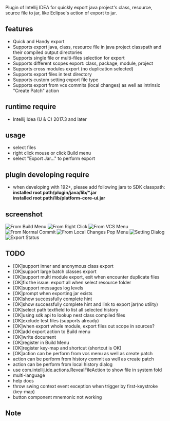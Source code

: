 Plugin of Intellij IDEA for quickly export java project's class, resource, source file to jar, like Eclipse's action of export to jar. 

## features
- Quick and Handy export
- Supports export java, class, resource file in java project classpath and their compiled output directories
- Supports single file or multi-files selection for export
- Supports different scopes export: class, package, module, project
- Supports cross modules export (no duplication selected)
- Supports export files in test directory
- Supports custom setting export file type
- Supports export from vcs commits (local changes) as well as intrinsic "Create Patch" action 

## runtime require
- Intellij Idea (U & C) 2017.3 and later

## usage
- select files
- right click mouse or click Build menu
- select "Export Jar..." to perform export

## plugin developing require
- when developing with 192+, please add following jars to SDK classpath:  
**installed root path/plugin/java/lib/\*.jar**  
**installed root path/lib/platform-core-ui.jar**  

## screenshot
![From Build Menu](https://raw.githubusercontent.com/zhyhang/export-jar/master/image/export-jar-menu.png)
![From Right Click](https://raw.githubusercontent.com/zhyhang/export-jar/master/image/export-jar-right-click.png)
![From VCS Menu](https://raw.githubusercontent.com/zhyhang/export-jar/master/image/export-jar-local-changes-vcs-menu.png)
![From Normal Commit](https://raw.githubusercontent.com/zhyhang/export-jar/master/image/export-jar-local-changes-add-to-commit-button-group.png)
![From Local Changes Pop Menu](https://raw.githubusercontent.com/zhyhang/export-jar/master/image/export-jar-local-changes-right-click.png)
![Setting Dialog](https://raw.githubusercontent.com/zhyhang/export-jar/master/image/export-jar-pop.png)
![Export Status](https://raw.githubusercontent.com/zhyhang/export-jar/master/image/export-jar-result.png)

## TODO 
- [OK]support inner and anonymous class export
- [OK]support large batch classes  export
- [OK]support multi module export, exit when encounter duplicate files
- [OK]fix the issue: export all when select resource folder
- [OK]support messages log levels
- [OK]prompt when exporting jar exists
- [OK]show successfully complete hint
- [OK]show successfully complete hint and link to export jar(no utility)
- [OK]select path textfield to list all selected history
- [OK]using sdk api to lookup nest class compiled files
- [OK]exclude test files (supports already)
- [OK]when export whole module, export files out scope in sources?
- [OK]add export action to Build menu
- [OK]write document
- [OK]register in Build Menu
- [OK]register key-map and shortcut (shortcut is OK)
- [OK]action can be perform from vcs menu as well as create patch
- action can be perform from history commit as well as create patch
- action can be perform from local history dialog
- use com.intellij.ide.actions.RevealFileAction to show file in system fold
- multi-language
- help docs
- throw swing context event exception when trigger by first-keystroke (key-map)
- button component mnemonic not working
## Note